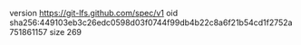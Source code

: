 version https://git-lfs.github.com/spec/v1
oid sha256:449103eb3c26edc0598d03f0744f99db4b22c8a6f21b54cd1f2752a751861157
size 269
